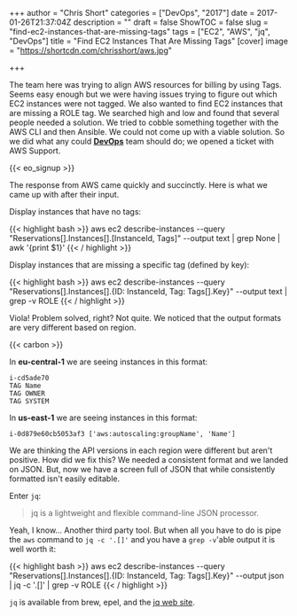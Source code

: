 +++
author = "Chris Short"
categories = ["DevOps", "2017"]
date = 2017-01-26T21:37:04Z
description = ""
draft = false
ShowTOC = false
slug = "find-ec2-instances-that-are-missing-tags"
tags = ["EC2", "AWS", "jq", "DevOps"]
title = "Find EC2 Instances That Are Missing Tags"
[cover]
image = "https://shortcdn.com/chrisshort/aws.jpg"

+++

The team here was trying to align AWS resources for billing by using Tags. Seems easy enough but we were having issues trying to figure out which EC2 instances were not tagged. We also wanted to find EC2 instances that are missing a ROLE tag. We searched high and low and found that several people needed a solution. We tried to cobble something together with the AWS CLI and then Ansible. We could not come up with a viable solution. So we did what any could [**DevOps**](https://devopsish.com/) team should do; we opened a ticket with AWS Support.

{{< eo_signup >}}

The response from AWS came quickly and succinctly. Here is what we came up with after their input.

Display instances that have no tags:

{{< highlight bash >}}
aws ec2 describe-instances --query "Reservations[].Instances[].[InstanceId, Tags]" --output text | grep None | awk '{print $1}'
{{< / highlight >}}

Display instances that are missing a specific tag (defined by key):

{{< highlight bash >}}
aws ec2 describe-instances --query "Reservations[].Instances[].{ID: InstanceId, Tag: Tags[].Key}" --output text | grep -v ROLE
{{< / highlight >}}

Viola! Problem solved, right? Not quite. We noticed that the output formats are very different based on region.

{{< carbon >}}

In **eu-central-1** we are seeing instances in this format:
```
i-cd5ade70
TAG	Name
TAG	OWNER
TAG	SYSTEM
```

In **us-east-1** we are seeing instances in this format:
```
i-0d879e60cb5053af3	['aws:autoscaling:groupName', 'Name']
```

We are thinking the API versions in each region were different but aren't positive. How did we fix this? We needed a consistent format and we landed on JSON. But, now we have a screen full of JSON that while consistently formatted isn't easily editable.

Enter `jq`:

> jq is a lightweight and flexible command-line JSON processor.

Yeah, I know... Another third party tool. But when all you have to do is pipe the `aws` command to `jq -c '.[]'` and you have a `grep -v`'able output it is well worth it:

{{< highlight bash >}}
aws ec2 describe-instances --query "Reservations[].Instances[].{ID: InstanceId, Tag: Tags[].Key}" --output json | jq -c '.[]' | grep -v ROLE
{{< / highlight >}}

`jq` is available from brew, epel, and the [jq web site](https://stedolan.github.io/jq/).
